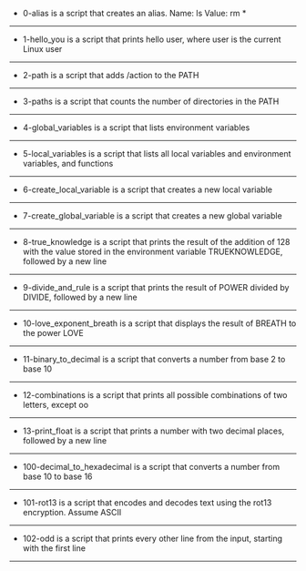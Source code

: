 * 0-alias is a script that creates an alias. Name: ls Value: rm *
----------------------------------
* 1-hello_you is a script that prints hello user, where user is the current Linux user
---------------------------------
* 2-path is a script that adds /action to the PATH
------------------------------
* 3-paths is a script that counts the number of directories in the PATH
----------------------------------
* 4-global_variables is a script that lists environment variables
-----------------------------------
* 5-local_variables is  a script that lists all local variables and environment variables, and functions
-------------------------------
* 6-create_local_variable is a script that creates a new local variable
----------------------------
* 7-create_global_variable is a script that creates a new global variable
-----------------------------
* 8-true_knowledge is a script that prints the result of the addition of 128 with the value stored in the environment variable TRUEKNOWLEDGE, followed by a new line
--------------------------------------------------------------
* 9-divide_and_rule is a script that prints the result of POWER divided by DIVIDE, followed by a new line
-------------------------------------
* 10-love_exponent_breath is a script that displays the result of BREATH to the power LOVE
-----------------------------
* 11-binary_to_decimal is a script that converts a number from base 2 to base 10
-----------------------------
* 12-combinations is a script that prints all possible combinations of two letters, except oo
----------------------------
* 13-print_float is a script that prints a number with two decimal places, followed by a new line
------------------------------
* 100-decimal_to_hexadecimal is a script that converts a number from base 10 to base 16
-------------------------------
* 101-rot13 is  a script that encodes and decodes text using the rot13 encryption. Assume ASCII
-------------------------------
* 102-odd is  a script that prints every other line from the input, starting with the first line
-----------------------------------

